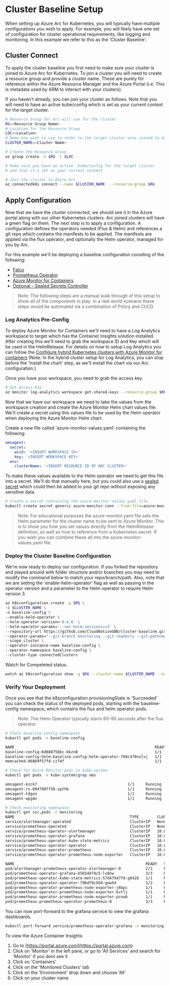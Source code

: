 # Cluster Baseline Setup

When setting up Azure Arc for Kubernetes, you will typically have multiple configurations you wish to apply. For example, you will likely have one set of configuration for cluster operational requirements, like logging and monitoring. In this example we refer to this as the 'Cluster Baseline'.

## Cluster Connect

To apply the cluster baseline you first need to make sure your cluster is joined to Azure Arc for Kubernetes. To join a cluster you will need to create a resource group and provide a cluster name. These are purely for reference within the Azure Resource Manager and the Azure Portal (i.e. This is metadata used by ARM to interact with your clusters).

If you haven't already, you can join your cluster as follows. Note that you will need to have an active kube/config which is set as your current context for the target cluster.

```bash
# Resource Group for Arc will use for the cluster
RG=<Resource Group Name>
# Location for the Resource Group
LOC=<Location>
# Name you want to use to refer to the target cluster once joined to Arc
CLUSTER_NAME=<Cluster Name>

# Create the Resource Group
az group create -n $RG -l $LOC

# Make sure you have an active .kube/config for the target cluster
# and that it's set as your current context

# Join the cluster to Azure Arc
az connectedk8s connect --name $CLUSTER_NAME  --resource-group $RG

```

## Apply Configuration

Now that we have the cluster connected, we should see it in the Azure portal along with our other Kubernetes clusters. Arc joined clusters will have a green flag on them. The next step is to apply a configuration. A configuration defines the operators needed (Flux & Helm) and references a git repo which contains the manifests to be applied. The manifests are applied via the flux operator, and optionally the Helm operator, managed for you by Arc.

For this example we'll be deploying a baseline configuration consiting of the following:
- [Falco](https://sysdig.com/opensource/falco/)
- [Prometheus Operator](https://github.com/coreos/prometheus-operator)
- [Azure Monitor for Containers](https://docs.microsoft.com/en-us/azure/azure-monitor/insights/container-insights-overview)
- [Optional - Sealed Secrets Controller](https://github.com/bitnami-labs/sealed-secrets)

>Note: The following steps are a manual walk through of this setup to show all of the components in play. In a real world scenario these steps would be automated via a combination of Policy and CI/CD.

### Log Analytics Pre-Config

To deploy Azure Monitor for Containers we'll need to have a Log Analytics workspace to target which has the Container Insights solution installed. After creating this we'll need to grab the workspace ID and Key which will be used in the HelmRelease. For details on how to setup Log Analytics you can follow the [Configure hybrid Kubernetes clusters with Azure Monitor for containers](https://docs.microsoft.com/en-us/azure/azure-monitor/insights/container-insights-hybrid-setup) (Note: In the hybrid cluster setup for Log Analytics, you can stop before the 'Install the chart' step, as we'll install the chart via our Arc configuration.)

Once you have your workspace, you need to grab the access key.

```bash
# Get Access Key
az monitor log-analytics workspace get-shared-keys --resource-group $RG --workspace-name <INSERT WORKSPACE NAME>
```

Now that we have our workspace we need to take the values from the workspace creation and create the Azure Monitor Helm chart values file. We'll create a secret using this values file to be used by the Helm operator when deploying the Azure Monitor Helm chart.

Create a new file called 'azure-monitor-values.yaml' containing the following:

```yaml
omsagent:
  secret:
    wsid: '<INSERT WORKSPACE ID>'
    key: '<INSERT WORKSPACE KEY>'
  env:
    clusterName: '<INSERT RESOURCE ID OF ARC CLUSTER>'
```

To make these values available to the Helm operator we need to get this file into a secret. We'll do that manually here, but you could also use a [sealed secret](https://github.com/bitnami-labs/sealed-secrets/blob/master/README.md) which could then be added to your git repo without exposing any sensitive data.

```bash
# Create a secret containing the azure-monitor-values.yaml file
kubectl create secret generic azure-monitor-conn --from-file=azure-monitor-values.yaml -n kube-system
```

>Note: For educational purposes the azure-monitor.yaml file sets the Helm parameter for the cluster name to be sent to Azure Monitor. This is to show you how you set values directly from the HelmRelease definition, as well as how to reference from a Kubernetes secret. If you wish you can combine these all into the azure-monitor-values.yaml file.

### Deploy the Cluster Baseline Configuration

We're now ready to deploy our configuration. If you forked the repository and played around with folder structure and/or branches you may need to modify the command below to match your repo/branch/path. Also, note that we are setting the 'enable-helm-operator' flag as well as passing in the operator version and a parameter to the Helm operator to require Helm version 3.

```bash
az k8sconfiguration create -g $RG \
-c $CLUSTER_NAME \
-n baseline-config \
--enable-helm-operator \
--helm-operator-version='0.6.0' \
--helm-operator-params='--set helm.versions=v3' \
--repository-url https://github.com/CloudNativeGBB/cluster-baseline.git \
--operator-params="--git-branch monitoring --git-readonly --git-path=manifests --sync-garbage-collection" \
--scope cluster \
--operator-instance-name baseline-config \
--operator-namespace baseline-config \
--cluster-type connectedClusters
```

Watch for Compeleted status.

```bash
watch az k8sconfiguration show -g $RG --cluster-name $CLUSTER_NAME --name baseline-config --cluster-type connectedClusters -o json
```

### Verify Your Deployment

Once you see that the k8sconfiguration provisioningState is 'Succeeded' you can check the status of the deployed pods, starting with the baseline-config namespace, which contains the flux and helm operator pods.

>Note: The Helm Operator typically starts 60-90 seconds after the flux operator.

```bash
# Check baseline-config namespace
kubectl get pods -n baseline-config

NAME                                                              READY   STATUS    RESTARTS   AGE
baseline-config-6d888756bc-bkzn8                                  1/1     Running   0          27h
baseline-config-helm-baseline-config-helm-operator-768c478nxlvj   1/1     Running   0          27h
memcached-86869f57fd-cz74f                                        1/1     Running   0          27h

# Check for Azure Monitor pods in kube-system
kubectl get pods -n kube-system|grep oms

omsagent-kzck7                                        1/1     Running   0          23h
omsagent-rs-694798ff58-zpthb                          1/1     Running   0          23h
omsagent-tdgxn                                        1/1     Running   0          23h
omsagent-wpgdx                                        1/1     Running   0          23h

# Check monitoring namespace
kubectl get svc,pods -n monitoring
NAME                                                   TYPE        CLUSTER-IP     EXTERNAL-IP   PORT(S)                      AGE
service/alertmanager-operated                          ClusterIP   None           <none>        9093/TCP,9094/TCP,9094/UDP   27h
service/prometheus-operated                            ClusterIP   None           <none>        9090/TCP                     27h
service/prometheus-operator-alertmanager               ClusterIP   10.0.10.132    <none>        9093/TCP                     27h
service/prometheus-operator-grafana                    ClusterIP   10.0.30.135    <none>        80/TCP                       27h
service/prometheus-operator-kube-state-metrics         ClusterIP   10.0.168.181   <none>        8080/TCP                     27h
service/prometheus-operator-operator                   ClusterIP   10.0.62.47     <none>        8080/TCP,443/TCP             27h
service/prometheus-operator-prometheus                 ClusterIP   10.0.166.5     <none>        9090/TCP                     27h
service/prometheus-operator-prometheus-node-exporter   ClusterIP   10.0.246.88    <none>        9100/TCP                     27h

NAME                                                          READY   STATUS    RESTARTS   AGE
pod/alertmanager-prometheus-operator-alertmanager-0           2/2     Running   0          27h
pod/prometheus-operator-grafana-65654974c5-lv8nw              3/3     Running   0          23h
pod/prometheus-operator-kube-state-metrics-57d47947fd-g842b   1/1     Running   0          27h
pod/prometheus-operator-operator-796df9c569-gnw5d             2/2     Running   0          27h
pod/prometheus-operator-prometheus-node-exporter-j6bpc        1/1     Running   0          27h
pod/prometheus-operator-prometheus-node-exporter-kvtlj        1/1     Running   0          27h
pod/prometheus-operator-prometheus-node-exporter-pcnwb        1/1     Running   0          27h
pod/prometheus-prometheus-operator-prometheus-0               3/3     Running   1          27h
```

You can now port-forward to the grafana service to view the grafana dashboards. 

```bash
kubectl port-forward service/prometheus-operator-grafana -n monitoring 80:80
```

To view the Azure Container Insights:

1. Go to [https://portal.azure.com](https://portal.azure.com)
1. Click on 'Monitor' in the left pane, or go to 'All Services' and search for 'Monitor' if you dont see it
1. Click on 'Containers'
1. Click on the 'Monitored Clusters' tab
1. Click on the 'Environment' drop down and choose 'All'
1. Click on your cluster name
